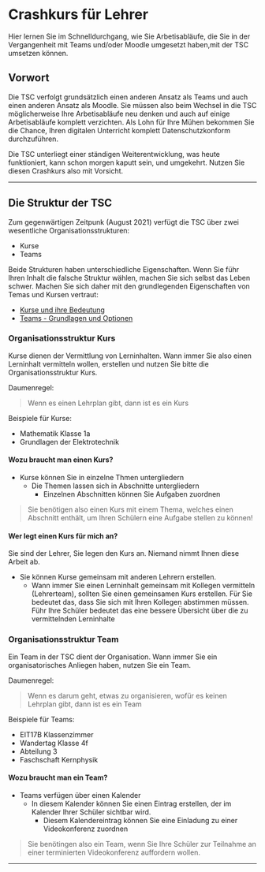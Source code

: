 # Crashkurs für Lehrer
Hier lernen Sie im Schnelldurchgang, wie Sie Arbetisabläufe, die Sie in der Vergangenheit mit Teams und/oder Moodle umgesetzt haben,mit der TSC umsetzen können.

## Vorwort
Die TSC verfolgt grundsätzlich einen anderen Ansatz als Teams und auch einen anderen Ansatz als Moodle. Sie müssen also beim Wechsel in die TSC möglicherweise Ihre Arbetisabläufe neu denken und auch auf einige Arbetisabläufe komplett verzichten. Als Lohn für Ihre Mühen bekommen Sie die Chance, Ihren digitalen Unterricht komplett Datenschutzkonform durchzuführen.

Die TSC unterliegt einer ständigen Weiterentwicklung, was heute funktioniert, kann schon morgen kaputt sein, und umgekehrt. Nutzen Sie diesen Crashkurs also mit Vorsicht.

---

## Die Struktur der TSC
Zum gegenwärtigen Zeitpunk (August 2021) verfügt die TSC über zwei wesentliche Organisationsstrukturen:
* Kurse
* Teams

Beide Strukturen haben unterschiedliche Eigenschaften. Wenn Sie führ Ihren Inhalt die falsche Struktur wählen, machen Sie sich selbst das Leben schwer. Machen Sie sich daher mit den grundlegenden Eigenschaften von Temas und Kursen vertraut:

* [Kurse und ihre Bedeutung](https://lernen.cloud/courses/fortbildung_sc2020/items/1Qnvw3j5pPcc06uY85lnqH)
* [Teams - Grundlagen und Optionen](https://lernen.cloud/courses/fortbildung_sc2020/items/382dtNusdIYQIRCzmvdk5Z)

### Organisationsstruktur Kurs
Kurse dienen der Vermittlung von Lerninhalten. Wann immer Sie also einen Lerninhalt vermitteln wollen, erstellen und nutzen Sie bitte die Organisationsstruktur Kurs.

Daumenregel:
> Wenn es einen Lehrplan gibt, dann ist es ein Kurs

Beispiele für Kurse:
* Mathematik Klasse 1a
* Grundlagen der Elektrotechnik

#### Wozu braucht man einen Kurs?
* Kurse können Sie in einzelne Thmen untergliedern
  * Die Themen lassen sich in Abschnitte untergliedern
    * Einzelnen Abschnitten können Sie Aufgaben zuordnen
> Sie benötigen also einen Kurs mit einem Thema, welches einen Abschnitt enthält, um Ihren Schülern eine Aufgabe stellen zu können!

#### Wer legt einen Kurs für mich an?
Sie sind der Lehrer, Sie legen den Kurs an. Niemand nimmt Ihnen diese Arbeit ab. 
* Sie können Kurse gemeinsam mit anderen Lehrern erstellen. 
  * Wann immer Sie einen Lerninhalt gemeinsam mit Kollegen vermitteln (Lehrerteam), sollten Sie einen gemeinsamen Kurs erstellen. Für Sie bedeutet das, dass Sie sich mit Ihren Kollegen abstimmen müssen. Führ Ihre Schüler bedeutet das eine bessere Übersicht über die zu vermittelnden Lerninhalte

### Organisationsstruktur Team
Ein Team in der TSC dient der Organisation. Wann immer Sie ein organisatorisches Anliegen haben, nutzen Sie ein Team.

Daumenregel:
> Wenn es darum geht, etwas zu organisieren, wofür es keinen Lehrplan gibt, dann ist es ein Team

Beispiele für Teams:
* EIT17B Klassenzimmer
* Wandertag Klasse 4f
* Abteilung 3
* Faschschaft Kernphysik

#### Wozu braucht man ein Team?
* Teams verfügen über einen Kalender
  * In diesem Kalender können Sie einen Eintrag erstellen, der im Kalender Ihrer Schüler sichtbar wird.
    * Diesem Kalendereintrag können Sie eine Einladung zu einer Videokonferenz zuordnen
> Sie benötingen also ein Team, wenn Sie Ihre Schüler zur Teilnahme an einer terminierten Videokonferenz auffordern wollen.


---

